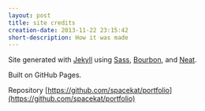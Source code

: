 ```yaml
---
layout: post
title: site credits
creation-date: 2013-11-22 23:15:42
short-description: How it was made
---
```


Site generated with [Jekyll](http://jekyllrb.com/) using [Sass](http://sass-lang.com/), [Bourbon](http://bourbon.io/), and [Neat](http://neat.bourbon.io/).

Built on GitHub Pages.

Repository [https://github.com/spacekat/portfolio](https://github.com/spacekat/portfolio)
